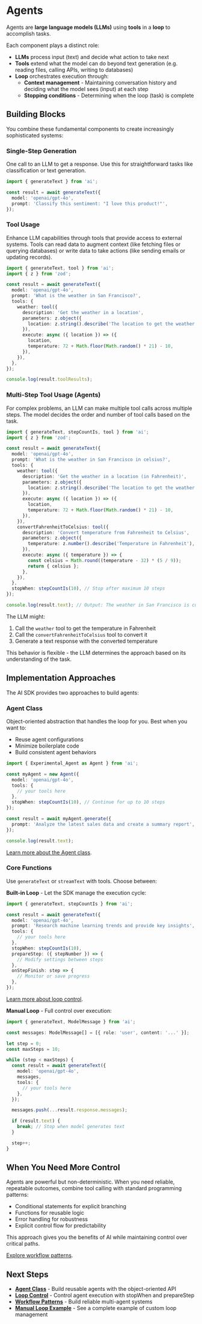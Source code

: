 
# Agents

Agents are **large language models (LLMs)** using **tools** in a **loop** to accomplish tasks.

Each component plays a distinct role:

- **LLMs** process input (text) and decide what action to take next
- **Tools** extend what the model can do beyond text generation (e.g. reading files, calling APIs, writing to databases)
- **Loop** orchestrates execution through:
  - **Context management** - Maintaining conversation history and deciding what the model sees (input) at each step
  - **Stopping conditions** - Determining when the loop (task) is complete

## Building Blocks

You combine these fundamental components to create increasingly sophisticated systems:

### Single-Step Generation

One call to an LLM to get a response. Use this for straightforward tasks like classification or text generation.

```ts
import { generateText } from 'ai';

const result = await generateText({
  model: 'openai/gpt-4o',
  prompt: 'Classify this sentiment: "I love this product!"',
});
```

### Tool Usage

Enhance LLM capabilities through tools that provide access to external systems. Tools can read data to augment context (like fetching files or querying databases) or write data to take actions (like sending emails or updating records).

```ts
import { generateText, tool } from 'ai';
import { z } from 'zod';

const result = await generateText({
  model: 'openai/gpt-4o',
  prompt: 'What is the weather in San Francisco?',
  tools: {
    weather: tool({
      description: 'Get the weather in a location',
      parameters: z.object({
        location: z.string().describe('The location to get the weather for'),
      }),
      execute: async ({ location }) => ({
        location,
        temperature: 72 + Math.floor(Math.random() * 21) - 10,
      }),
    }),
  },
});

console.log(result.toolResults);
```

### Multi-Step Tool Usage (Agents)

For complex problems, an LLM can make multiple tool calls across multiple steps. The model decides the order and number of tool calls based on the task.

```ts
import { generateText, stepCountIs, tool } from 'ai';
import { z } from 'zod';

const result = await generateText({
  model: 'openai/gpt-4o',
  prompt: 'What is the weather in San Francisco in celsius?',
  tools: {
    weather: tool({
      description: 'Get the weather in a location (in Fahrenheit)',
      parameters: z.object({
        location: z.string().describe('The location to get the weather for'),
      }),
      execute: async ({ location }) => ({
        location,
        temperature: 72 + Math.floor(Math.random() * 21) - 10,
      }),
    }),
    convertFahrenheitToCelsius: tool({
      description: 'Convert temperature from Fahrenheit to Celsius',
      parameters: z.object({
        temperature: z.number().describe('Temperature in Fahrenheit'),
      }),
      execute: async ({ temperature }) => {
        const celsius = Math.round((temperature - 32) * (5 / 9));
        return { celsius };
      },
    }),
  },
  stopWhen: stepCountIs(10), // Stop after maximum 10 steps
});

console.log(result.text); // Output: The weather in San Francisco is currently _°C.
```

The LLM might:

1. Call the `weather` tool to get the temperature in Fahrenheit
2. Call the `convertFahrenheitToCelsius` tool to convert it
3. Generate a text response with the converted temperature

This behavior is flexible - the LLM determines the approach based on its understanding of the task.

## Implementation Approaches

The AI SDK provides two approaches to build agents:

### Agent Class

Object-oriented abstraction that handles the loop for you. Best when you want to:

- Reuse agent configurations
- Minimize boilerplate code
- Build consistent agent behaviors

```ts
import { Experimental_Agent as Agent } from 'ai';

const myAgent = new Agent({
  model: 'openai/gpt-4o',
  tools: {
    // your tools here
  },
  stopWhen: stepCountIs(10), // Continue for up to 10 steps
});

const result = await myAgent.generate({
  prompt: 'Analyze the latest sales data and create a summary report',
});

console.log(result.text);
```

[Learn more about the Agent class](/docs/agents/agent-class).

### Core Functions

Use `generateText` or `streamText` with tools. Choose between:

**Built-in Loop** - Let the SDK manage the execution cycle:

```ts
import { generateText, stepCountIs } from 'ai';

const result = await generateText({
  model: 'openai/gpt-4o',
  prompt: 'Research machine learning trends and provide key insights',
  tools: {
    // your tools here
  },
  stopWhen: stepCountIs(10),
  prepareStep: ({ stepNumber }) => {
    // Modify settings between steps
  },
  onStepFinish: step => {
    // Monitor or save progress
  },
});
```

[Learn more about loop control](/docs/agents/loop-control).

**Manual Loop** - Full control over execution:

```ts
import { generateText, ModelMessage } from 'ai';

const messages: ModelMessage[] = [{ role: 'user', content: '...' }];

let step = 0;
const maxSteps = 10;

while (step < maxSteps) {
  const result = await generateText({
    model: 'openai/gpt-4o',
    messages,
    tools: {
      // your tools here
    },
  });

  messages.push(...result.response.messages);

  if (result.text) {
    break; // Stop when model generates text
  }

  step++;
}
```

## When You Need More Control

Agents are powerful but non-deterministic. When you need reliable, repeatable outcomes, combine tool calling with standard programming patterns:

- Conditional statements for explicit branching
- Functions for reusable logic
- Error handling for robustness
- Explicit control flow for predictability

This approach gives you the benefits of AI while maintaining control over critical paths.

[Explore workflow patterns](/docs/agents/workflows).

## Next Steps

- **[Agent Class](/docs/agents/agent-class)** - Build reusable agents with the object-oriented API
- **[Loop Control](/docs/agents/loop-control)** - Control agent execution with stopWhen and prepareStep
- **[Workflow Patterns](/docs/agents/workflows)** - Build reliable multi-agent systems
- **[Manual Loop Example](/cookbook/node/manual-agent-loop)** - See a complete example of custom loop management
